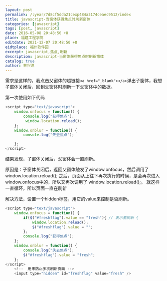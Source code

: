 ```yaml
---
layout: post
permalink: /:year/7d8cf5dda21cexp484a3174ceaec9512/index
title: javascript-当窗体获得焦点时刷新窗体
categories: [javascript]
tags: [post, javascript]
date: 2016-05-08 20:48:50 +8
place: 福建工程学院
editdate: 2021-12-07 20:48:50 +8
eidtplace: 福州软件园
excerpt: javascript,焦点,刷新
description: javascript-当窗体获得焦点时刷新窗体
catalog: true
author: 林兴洋
---
```



需求是这样的，我点击父窗体的超链接`<a href="_blank"></a>`弹出子窗体，我想子窗体关闭后，回到父窗体时刷新一下父窗体中的数据。

第一次使用如下代码
```javascript
<script type="text/javascript">
    window.onfocus = function() {
        console.log("获得焦点");
         window.location.reload();
    };
    window.onblur = function() {
        console.log("失去焦点");

    };
</script>
```

结果发现，子窗体关闭后，父窗体会一直刷新。

原因是：子窗体关闭后，返回父窗体触发了window.onfocus，然后调用了 window.location.reload();   之后，页面从上往下再次执行的时候，是会再次进入window.onfocus中的，所以又再次调用了 window.location.reload();。 就这样一直循环，所以页面一直在刷新


解决方法，设置一个hidden标签，用它的value来控制是否刷新。
```javascript
<script type="text/javascript">
    window.onfocus = function() {
        if($("#freshflag").value == "fresh"){ // 表示要刷新 {
            window.location.reload();
            $("#freshflag").value = "";
        };    
        console.log("获得焦点");
    };
    window.onblur = function() {
        console.log("失去焦点");
        $("#freshflag").value = "fresh";
    };
</script>
    <!--  用来防止多次刷新页面 -->
    <input type="hidden" id="freshflag" value="fresh" />
```

